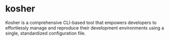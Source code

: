 # kosher
Kosher is a comprehensive CLI-based tool that empowers developers to effortlessly manage and reproduce their development environments using a single, standardized configuration file.
